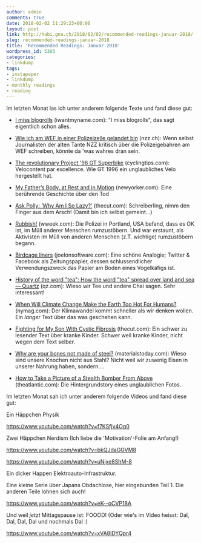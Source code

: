 ```yaml
---
author: admin
comments: true
date: 2018-02-02 11:29:23+00:00
layout: post
link: http://habi.gna.ch/2018/02/02/recommended-readings-januar-2018/
slug: recommended-readings-januar-2018
title: 'Recommended Readings: Januar 2018'
wordpress_id: 5303
categories:
- linkdump
tags:
- instapaper
- linkdump
- monthly readings
- reading
---
```


Im letzten Monat las ich unter anderem folgende Texte und fand diese gut:





  * [I miss blogrolls](https://iwantmyname.com/blog/i-miss-blogrolls) (iwantmyname.com): "I miss blogrolls", das sagt eigentlich schon alles.


  * [Wie ich am WEF in einer Polizeizelle gelandet bin](https://www.nzz.ch/schweiz/wie-ich-am-wef-in-einer-polizeizelle-gelandet-bin-ld.1350701) (nzz.ch): Wenn selbst Journalisten der alten Tante NZZ kritisch über die Polizeigebahren am WEF schreiben, könnte da 'was wahres dran sein.


  * [The revolutionary Project '96 GT Superbike](https://cyclingtips.com/2016/08/the-revolutionary-project-96-gt-superbike-and-its-lasting-impact-on-bicycle-engineering/) (cyclingtips.com): Velocontent par excellence. Wie GT 1996 ein unglaubliches Velo hergestellt hat.


  * [My Father’s Body, at Rest and in Motion](https://www.newyorker.com/magazine/2018/01/08/my-fathers-body-at-rest-and-in-motion) (newyorker.com): Eine berührende Geschichte über den Tod


  * [Ask Polly: ‘Why Am I So Lazy?’](https://www.thecut.com/2018/01/ask-polly-why-am-i-so-lazy.html) (thecut.com): Schreiberling, nimm den Finger aus dem Arsch! (Damit bin ich selbst gemeint...)


  * [Rubbish!](http://www.wweek.com/portland/article-1616-rubbish.html-2) (wweek.com): Die Polizei in Portland, USA befand, dass es OK ist, im Müll anderer Menschen rumzustöbern. Und war erstaunt, als Aktivisten im Müll von anderen Menschen (z.T. wichtige) rumzustöbern begann.


  * [Birdcage liners](https://www.joelonsoftware.com/2018/01/12/birdcage-liners/) (joelonsoftware.com): Eine schöne Analogie; Twitter & Facebook als Zeitungspapier, dessen schlussendlicher Verwendungszweck das Papier am Boden eines Vogelkäfigs ist.


  * [History of the word "tea": How the word "tea" spread over land and sea — Quartz](https://qz.com/1176962/map-how-the-word-tea-spread-over-land-and-sea-to-conquer-the-world/) (qz.com): Wieso wir Tee und andere Chai sagen. Sehr interessant!


  * [When Will Climate Change Make the Earth Too Hot For Humans?](http://nymag.com/daily/intelligencer/2017/07/climate-change-earth-too-hot-for-humans.html) (nymag.com): Der Klimawandel kommt schneller als wir <del>denken</del> wollen. Ein _langer_ Text über das was geschehen kann.


  * [Fighting for My Son With Cystic Fibrosis](https://www.thecut.com/2017/11/raising-child-with-cystic-fibrosis.html) (thecut.com): Ein schwer zu lesender Text über kranke Kinder. Schwer weil kranke Kinder, nicht wegen dem Text selber.


  * [Why are your bones not made of steel?](https://www.materialstoday.com/mechanical-properties/news/why-are-your-bones-not-made-of-steel/) (materialstoday.com): Wieso sind unsere Knochen nicht aus Stahl? Nicht weil wir zuwenig Eisen in unserer Nahrung haben, sondern....


  * [How to Take a Picture of a Stealth Bomber From Above](https://www.theatlantic.com/technology/archive/2018/01/how-to-take-a-picture-of-the-stealth-bomber-over-the-rose-bowl/549545/) (theatlantic.com): Die Hintergrundstory eines unglaublichen Fotos.



Im letzten Monat sah ich unter anderem folgende Videos und fand diese gut:

Ein Häppchen Physik

https://www.youtube.com/watch?v=f7KSfjv4Oq0

Zwei Häppchen Nerdism (Ich liebe die 'Motivation'-Folie am Anfang!)

https://www.youtube.com/watch?v=bkQJdaGGVM8

https://www.youtube.com/watch?v=uNjxe8ShM-8

Ein dicker Happen Elektroauto-Infrastruktur.



Eine kleine Serie über Japans Obdachlose, hier eingebunden Teil 1.
Die anderen Teile lohnen sich auch!

https://www.youtube.com/watch?v=eK--oCVP18A

Und weil _jetzt_ Mittagspause ist: FOOOD!
(Oder wie's im Video heisst: Dal, Dal, Dal, Dal und nochmals Dal :)

https://www.youtube.com/watch?v=xVA8IDYQpr4
